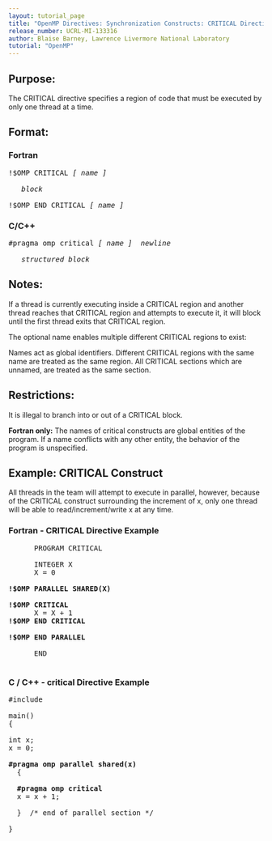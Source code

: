 ```yaml
---
layout: tutorial_page
title: "OpenMP Directives: Synchronization Constructs: CRITICAL Directive"
release_number: UCRL-MI-133316
author: Blaise Barney, Lawrence Livermore National Laboratory
tutorial: "OpenMP"
---
```


## Purpose:
The CRITICAL directive specifies a region of code that must be executed by only one thread at a time.

## Format:

### Fortran	
<pre>
!$OMP CRITICAL <i>[ name ]</i>

   <i>block</i>

!$OMP END CRITICAL <i>[ name ]</i>
</pre>

### C/C++	
<pre>
#pragma omp critical <i>[ name ]  newline</i>

   <i>structured_block</i>
</pre>

## Notes:

If a thread is currently executing inside a CRITICAL region and another thread reaches that CRITICAL region and attempts to execute it, it will block until the first thread exits that CRITICAL region.

The optional name enables multiple different CRITICAL regions to exist:

Names act as global identifiers. Different CRITICAL regions with the same name are treated as the same region.
All CRITICAL sections which are unnamed, are treated as the same section.

## Restrictions:

It is illegal to branch into or out of a CRITICAL block.

**Fortran only:** The names of critical constructs are global entities of the program. If a name conflicts with any other entity, the behavior of the program is unspecified.

## Example: CRITICAL Construct

All threads in the team will attempt to execute in parallel, however, because of the CRITICAL construct surrounding the increment of x, only one thread will be able to read/increment/write x at any time.

### Fortran - CRITICAL Directive Example
<pre>
      PROGRAM CRITICAL

      INTEGER X
      X = 0

<b>!$OMP PARALLEL SHARED(X)</b>

<b>!$OMP CRITICAL </b>
      X = X + 1
<b>!$OMP END CRITICAL </b>

<b>!$OMP END PARALLEL </b>

      END

</pre>

### C / C++ - critical Directive Example

<pre>
#include <omp.h>

main()
{

int x;
x = 0;

<b>#pragma omp parallel shared(x) </b>
  {

  <b>#pragma omp critical </b>
  x = x + 1;

  }  /* end of parallel section */

}
</pre>